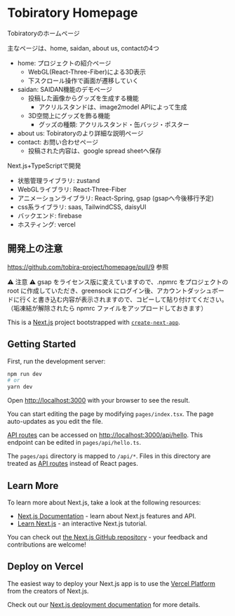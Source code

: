 # Tobiratory Homepage

Tobiratoryのホームページ  

主なページは、home, saidan, about us, contactの4つ  
- home: プロジェクトの紹介ページ
  - WebGL(React-Three-Fiber)による3D表示
  - 下スクロール操作で画面が遷移していく  
- saidan: SAIDAN機能のデモページ
  - 投稿した画像からグッズを生成する機能
    - アクリルスタンドは、image2model APIによって生成
  - 3D空間上にグッズを飾る機能
    - グッズの種類: アクリルスタンド・缶バッジ・ポスター
- about us: Tobiratoryのより詳細な説明ページ
- contact: お問い合わせページ
  - 投稿された内容は、google spread sheetへ保存

Next.js+TypeScriptで開発
- 状態管理ライブラリ: zustand
- WebGLライブラリ: React-Three-Fiber
- アニメーションライブラリ: React-Spring, gsap (gsapへ今後移行予定)
- css系ライブラリ: saas, TailwindCSS, daisyUI
- バックエンド: firebase
- ホスティング: vercel
  
## 開発上の注意

https://github.com/tobira-project/homepage/pull/9 参照

⚠ 注意 ⚠
gsap をライセンス版に変えていますので、.npmrc をプロジェクトの root に作成していただき、greensock にログイン後、アカウントダッシュボードに行くと書き込む内容が表示されますので、コピーして貼り付けてください。
（垢凍結が解除されたら npmrc ファイルをアップロードしておきます）

This is a [Next.js](https://nextjs.org/) project bootstrapped with [`create-next-app`](https://github.com/vercel/next.js/tree/canary/packages/create-next-app).

## Getting Started

First, run the development server:

```bash
npm run dev
# or
yarn dev
```

Open [http://localhost:3000](http://localhost:3000) with your browser to see the result.

You can start editing the page by modifying `pages/index.tsx`. The page auto-updates as you edit the file.

[API routes](https://nextjs.org/docs/api-routes/introduction) can be accessed on [http://localhost:3000/api/hello](http://localhost:3000/api/hello). This endpoint can be edited in `pages/api/hello.ts`.

The `pages/api` directory is mapped to `/api/*`. Files in this directory are treated as [API routes](https://nextjs.org/docs/api-routes/introduction) instead of React pages.

## Learn More

To learn more about Next.js, take a look at the following resources:

- [Next.js Documentation](https://nextjs.org/docs) - learn about Next.js features and API.
- [Learn Next.js](https://nextjs.org/learn) - an interactive Next.js tutorial.

You can check out [the Next.js GitHub repository](https://github.com/vercel/next.js/) - your feedback and contributions are welcome!

## Deploy on Vercel

The easiest way to deploy your Next.js app is to use the [Vercel Platform](https://vercel.com/new?utm_medium=default-template&filter=next.js&utm_source=create-next-app&utm_campaign=create-next-app-readme) from the creators of Next.js.

Check out our [Next.js deployment documentation](https://nextjs.org/docs/deployment) for more details.
